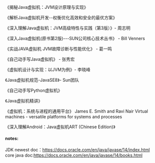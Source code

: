 《揭秘Java虚拟机：JVM设计原理与实现》

《解析Java虚拟机开发--权衡优化高效和安全的最优方案》

《深入理解Java虚拟机：JVM高级特性与实践（第3版）》- 周志明

《深入Java虚拟机(原书第2版)---SUN公司核心技术丛书》 - Bill Venners

《实战JAVA虚拟机  JVM故障诊断与性能优化》 - 葛一鸣

《自己动手写Java虚拟机》 - 张秀宏

《虚拟机设计与实现：以JVM为例》- 李晓峰

《Java虚拟机规范-JavaSE8》- Sun团队

《自己动手写Python虚拟机》

《Java虚拟机精讲》

《虚拟机：系统与进程的通用平台》 James E. Smith and Ravi Nair Virtual machines - versatile platforms for systems and processes

《深入理解Android：Java虚拟机ART (Chinese Edition)》

#### notes:
JDK newest doc：https://docs.oracle.com/en/java/javase/14/index.html
core java doc:https://docs.oracle.com/en/java/javase/14/books.html



